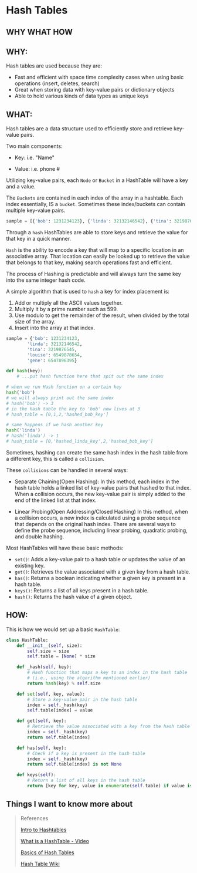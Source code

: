 # Hash Tables

## WHY WHAT HOW

## WHY: 

Hash tables are used because they are:
- Fast and efficient with space time complexity cases when using basic operations (insert, deletes, search)
- Great when storing data with key-value pairs or dictionary objects
- Able to hold various kinds of data types as unique keys

## WHAT:
Hash tables are a data structure used to efficiently store and retrieve key-value pairs. 

Two main components:
- Key: i.e. "Name"

- Value: i.e. phone #

Utilizing key-value pairs, each `Node` or `Bucket` in a HashTable will have a key and a value.

The `Buckets` are contained in each index of the array in a hashtable. Each index essentially, IS a `bucket`. Sometimes these index/buckets can contain multiple key-value pairs.


```python
sample = [{'bob': 1231234123}, {'linda': 32132146542}, {'tina': 3219876545}, {'louise': 6549878654}, {'gene': 6547896395}]

```

Through a `hash` HashTables are able to store keys and retrieve the value for that key in a quick manner. 

`Hash` is the ability to encode a key that will map to a specific location in an associative array. That location can easily be looked up to retrieve the value that belongs to that key, making search operations fast and efficient. 

The process of Hashing is predictable and will always turn the same key into the same integer hash code.

A simple algorithm that is used to `hash` a key for index placement is:
1. Add or multiply all the ASCII values together.
2. Multiply it by a prime number such as 599.
3. Use modulo to get the remainder of the result, when divided by the total size of the array.
4. Insert into the array at that index.

```python
sample = {'bob': 1231234123,
        'linda': 32132146542,
        'tina': 3219876545,
        'louise': 6549878654,
        'gene': 6547896395}

def hash(key):
    # ...put hash function here that spit out the same index

# when we run Hash function on a certain key
hash('bob')
# we will always print out the same index 
# hash('bob') -> 3
# in the hash table the key to 'bob' now lives at 3 
# hash_table = [0,1,2,'hashed_bob_key']

# same happens if we hash another key
hash('linda')
# hash('linda') -> 1
# hash_table = [0,'hashed_linda_key',2,'hashed_bob_key']
```

Sometimes, hashing can create the same hash index in the hash table from a different key, this is called a `collision`.

These `collisions` can be handled in several ways:

- Separate Chaining(Open Hashing): 
In this method, each index in the hash table holds a linked list of key-value pairs that hashed to that index. When a collision occurs, the new key-value pair is simply added to the end of the linked list at that index.

- Linear Probing(Open Addressing/Closed Hashing)
 In this method, when a collision occurs, a new index is calculated using a probe sequence that depends on the original hash index. There are several ways to define the probe sequence, including linear probing, quadratic probing, and double hashing.

Most HashTables will have these basic methods:

- `set()`: Adds a key-value pair to a hash table or updates the value of an existing key.
- `get()`: Retrieves the value associated with a given key from a hash table.
- `has()`: Returns a boolean indicating whether a given key is present in a hash table.
- `keys()`: Returns a list of all keys present in a hash table.
- `hash()`: Returns the hash value of a given object.

## HOW:

This is how we would set up a basic `HashTable`:

```python
class HashTable:
    def __init__(self, size):
        self.size = size
        self.table = [None] * size

    def _hash(self, key):
        # Hash function that maps a key to an index in the hash table
        # (i.e., using the algorithm mentioned earlier)
        return hash(key) % self.size

    def set(self, key, value):
        # Store a key-value pair in the hash table
        index = self._hash(key)
        self.table[index] = value

    def get(self, key):
        # Retrieve the value associated with a key from the hash table
        index = self._hash(key)
        return self.table[index]

    def has(self, key):
        # Check if a key is present in the hash table
        index = self._hash(key)
        return self.table[index] is not None

    def keys(self):
        # Return a list of all keys in the hash table
        return [key for key, value in enumerate(self.table) if value is not None]

```

## Things I want to know more about

> References
>
>[Intro to Hashtables](https://codefellows.github.io/common_curriculum/data_structures_and_algorithms/Code_401/class-30/resources/Hashtables.html)
>
>[What is a HashTable - Video](https://www.youtube.com/watch?v=MfhjkfocRR0)
>
>[Basics of Hash Tables](https://www.hackerearth.com/practice/data-structures/hash-tables/basics-of-hash-tables/tutorial/)
>
>[Hash Table Wiki](https://en.wikipedia.org/wiki/Hash_table)